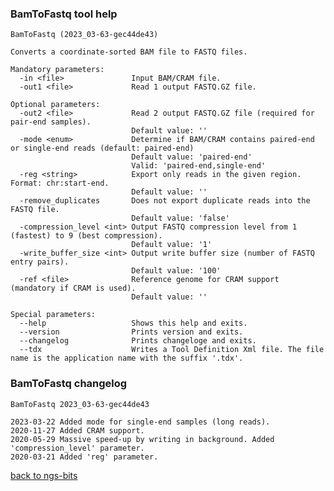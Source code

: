 ### BamToFastq tool help
	BamToFastq (2023_03-63-gec44de43)
	
	Converts a coordinate-sorted BAM file to FASTQ files.
	
	Mandatory parameters:
	  -in <file>               Input BAM/CRAM file.
	  -out1 <file>             Read 1 output FASTQ.GZ file.
	
	Optional parameters:
	  -out2 <file>             Read 2 output FASTQ.GZ file (required for pair-end samples).
	                           Default value: ''
	  -mode <enum>             Determine if BAM/CRAM contains paired-end or single-end reads (default: paired-end)
	                           Default value: 'paired-end'
	                           Valid: 'paired-end,single-end'
	  -reg <string>            Export only reads in the given region. Format: chr:start-end.
	                           Default value: ''
	  -remove_duplicates       Does not export duplicate reads into the FASTQ file.
	                           Default value: 'false'
	  -compression_level <int> Output FASTQ compression level from 1 (fastest) to 9 (best compression).
	                           Default value: '1'
	  -write_buffer_size <int> Output write buffer size (number of FASTQ entry pairs).
	                           Default value: '100'
	  -ref <file>              Reference genome for CRAM support (mandatory if CRAM is used).
	                           Default value: ''
	
	Special parameters:
	  --help                   Shows this help and exits.
	  --version                Prints version and exits.
	  --changelog              Prints changeloge and exits.
	  --tdx                    Writes a Tool Definition Xml file. The file name is the application name with the suffix '.tdx'.
	
### BamToFastq changelog
	BamToFastq 2023_03-63-gec44de43
	
	2023-03-22 Added mode for single-end samples (long reads).
	2020-11-27 Added CRAM support.
	2020-05-29 Massive speed-up by writing in background. Added 'compression_level' parameter.
	2020-03-21 Added 'reg' parameter.
[back to ngs-bits](https://github.com/imgag/ngs-bits)